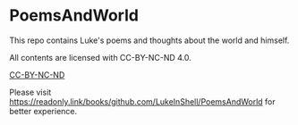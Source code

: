 # PoemsAndWorld

This repo contains Luke's poems and thoughts about the world and himself.

All contents are licensed with CC-BY-NC-ND 4.0.

[CC-BY-NC-ND](https://upload.wikimedia.org/wikipedia/commons/thumb/7/73/Cc_by-nc-nd_icon.svg/200px-Cc_by-nc-nd_icon.svg.png)

Please visit https://readonly.link/books/github.com/LukeInShell/PoemsAndWorld for better experience.

